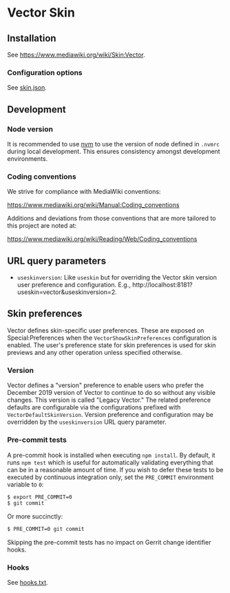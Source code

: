 Vector Skin
========================

Installation
------------

See <https://www.mediawiki.org/wiki/Skin:Vector>.

### Configuration options

See [skin.json](skin.json).

Development
-----------

### Node version

It is recommended to use [nvm](https://github.com/nvm-sh/nvm) to use the version of node defined
in `.nvmrc` during local development. This ensures consistency amongst development environments.

### Coding conventions

We strive for compliance with MediaWiki conventions:

<https://www.mediawiki.org/wiki/Manual:Coding_conventions>

Additions and deviations from those conventions that are more tailored to this
project are noted at:

<https://www.mediawiki.org/wiki/Reading/Web/Coding_conventions>

URL query parameters
--------------------

- `useskinversion`: Like `useskin` but for overriding the Vector skin version
  user preference and configuration. E.g.,
  http://localhost:8181?useskin=vector&useskinversion=2.

Skin preferences
----------------

Vector defines skin-specific user preferences. These are exposed on
Special:Preferences when the `VectorShowSkinPreferences` configuration is
enabled. The user's preference state for skin preferences is used for skin
previews and any other operation unless specified otherwise.

### Version

Vector defines a "version" preference to enable users who prefer the December
2019 version of Vector to continue to do so without any visible changes. This
version is called "Legacy Vector." The related preference defaults are
configurable via the configurations prefixed with `VectorDefaultSkinVersion`.
Version preference and configuration may be overridden by the `useskinversion`
URL query parameter.

### Pre-commit tests

A pre-commit hook is installed when executing `npm install`. By default, it runs
`npm test` which is useful for automatically validating everything that can be
in a reasonable amount of time. If you wish to defer these tests to be executed
by continuous integration only, set the `PRE_COMMIT` environment variable to `0`:

```bash
$ export PRE_COMMIT=0
$ git commit
```

Or more succinctly:

```bash
$ PRE_COMMIT=0 git commit
```

Skipping the pre-commit tests has no impact on Gerrit change identifier hooks.

### Hooks
See [hooks.txt](hooks.txt).
